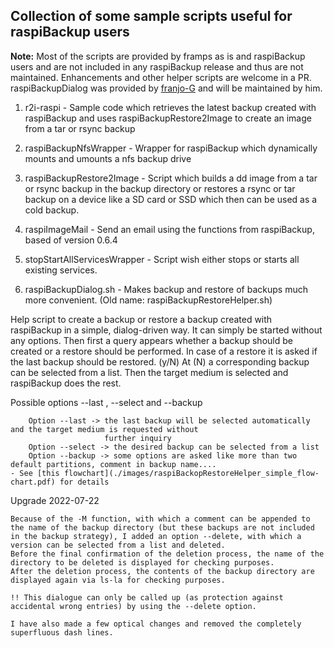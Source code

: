 ## Collection of some sample scripts useful for raspiBackup users

__Note:__ Most of the scripts are provided by framps as is and raspiBackup users and are not included in any raspiBackup release and thus are not maintained. Enhancements and other helper scripts are welcome in a PR. raspiBackupDialog was provided by [franjo-G](https://github.com/franjo-G) and will be maintained by him. 

1. r2i-raspi - Sample code which retrieves the latest backup created with raspiBackup and uses raspiBackupRestore2Image to create an image from a tar or rsync backup

2. raspiBackupNfsWrapper - Wrapper for raspiBackup which dynamically mounts and umounts a nfs backup drive

3. raspiBackupRestore2Image - Script which builds a dd image from a tar or rsync backup in the backup directory or restores a rsync or tar backup on a device like a SD card or SSD which then can be used as a cold backup.

4. raspiImageMail - Send an email using the functions from raspiBackup, based of version 0.6.4

5. stopStartAllServicesWrapper - Script wish either stops or starts all existing services.

6. raspiBackupDialog.sh - Makes backup and restore of backups much more convenient. (Old name: raspiBackupRestoreHelper.sh) 

Help script to create a backup or restore a backup created with raspiBackup in a simple, dialog-driven way.
It can simply be started without any options. Then first a query appears whether a backup should be created or a restore should be performed. In case of a restore it is asked if the last backup should be restored. (y/N) At (N) a corresponding backup can be selected from a list. Then the target medium is selected and raspiBackup does the rest.

Possible options --last , --select and --backup

        Option --last -> the last backup will be selected automatically and the target medium is requested without
                         further inquiry
        Option --select -> the desired backup can be selected from a list
        Option --backup -> some options are asked like more than two default partitions, comment in backup name....    
    - See [this flowchart](./images/raspiBackopRestoreHelper_simple_flow-chart.pdf) for details

Upgrade 2022-07-22

    Because of the -M function, with which a comment can be appended to the name of the backup directory (but these backups are not included in the backup strategy), I added an option --delete, with which a version can be selected from a list and deleted.
    Before the final confirmation of the deletion process, the name of the directory to be deleted is displayed for checking purposes.
    After the deletion process, the contents of the backup directory are displayed again via ls-la for checking purposes.

    !! This dialogue can only be called up (as protection against accidental wrong entries) by using the --delete option.

    I have also made a few optical changes and removed the completely superfluous dash lines.
